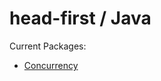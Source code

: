# head-first / Java
Current Packages:
- [Concurrency](https://github.com/ben-izd/head-first/blob/main/Java/Concurrency/)
